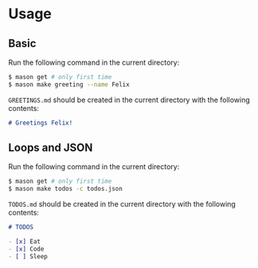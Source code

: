 # Usage

## Basic

Run the following command in the current directory:

```sh
$ mason get # only first time
$ mason make greeting --name Felix
```

`GREETINGS.md` should be created in the current directory with the following contents:

```md
# Greetings Felix!
```

## Loops and JSON

Run the following command in the current directory:

```sh
$ mason get # only first time
$ mason make todos -c todos.json
```

`TODOS.md` should be created in the current directory with the following contents:

```md
# TODOS

- [x] Eat
- [x] Code
- [ ] Sleep
```
